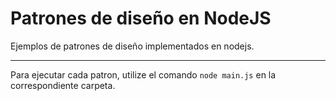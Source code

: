 # Patrones de diseño en NodeJS

Ejemplos de patrones de diseño implementados en nodejs.
___

Para ejecutar cada patron, utilize el comando `node main.js` en la correspondiente carpeta.
